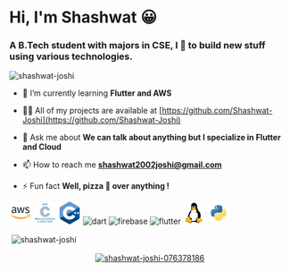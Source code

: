 <h1 align="letf">Hi, I'm Shashwat 😀</h1>
<h3 align="cleft">A B.Tech student with majors in CSE, I 💖 to build new stuff using various technologies.</h3>

<p align="left"> <img src="https://komarev.com/ghpvc/?username=shashwat-joshi" alt="shashwat-joshi" /> </p>

- 🌱 I’m currently learning **Flutter and AWS**

- 👨‍💻 All of my projects are available at [https://github.com/Shashwat-Joshi](https://github.com/Shashwat-Joshi)

- 💬 Ask me about **We can talk about anything but I specialize in Flutter and Cloud**

- 📫 How to reach me **shashwat2002joshi@gmail.com**

- ⚡ Fun fact **Well, pizza 🍕 over anything !**

<p align="left"><img src="https://raw.githubusercontent.com/github/explore/80688e429a7d4ef2fca1e82350fe8e3517d3494d/topics/aws/aws.png" alt="aws" width="40" height="40"/> <img src="https://raw.githubusercontent.com/github/explore/80688e429a7d4ef2fca1e82350fe8e3517d3494d/topics/c/c.png" alt="c" width="40" height="40"/> <img src="https://raw.githubusercontent.com/github/explore/80688e429a7d4ef2fca1e82350fe8e3517d3494d/topics/cpp/cpp.png" alt="cplusplus" width="40" height="40"/> <img src="https://www.vectorlogo.zone/logos/dartlang/dartlang-icon.svg" alt="dart" width="40" height="40"/> <img src="https://www.vectorlogo.zone/logos/firebase/firebase-icon.svg" alt="firebase" width="40" height="40"/> <img src="https://www.vectorlogo.zone/logos/flutterio/flutterio-icon.svg" alt="flutter" width="40" height="40"/> <img src="https://raw.githubusercontent.com/github/explore/80688e429a7d4ef2fca1e82350fe8e3517d3494d/topics/linux/linux.png" alt="linux" width="40" height="40"/> <img src="https://raw.githubusercontent.com/github/explore/80688e429a7d4ef2fca1e82350fe8e3517d3494d/topics/python/python.png" alt="python" width="40" height="40"/></p>



<p>&nbsp;<img align="center" src="https://github-readme-stats.vercel.app/api?username=shashwat-joshi&show_icons=true" alt="shashwat-joshi" /></p>


<p align="center">
<a href="https://linkedin.com/in/shashwat-joshi-076378186" target="blank"><img align="center" src="https://cdn.jsdelivr.net/npm/simple-icons@3.0.1/icons/linkedin.svg" alt="shashwat-joshi-076378186" height="30" width="30" /></a>
</p>

<!--
**Shashwat-Joshi/Shashwat-Joshi** is a ✨ _special_ ✨ repository because its `README.md` (this file) appears on your GitHub profile.

Here are some ideas to get you started:

- 🔭 I’m currently working on ...
- 🌱 I’m currently learning ...
- 👯 I’m looking to collaborate on ...
- 🤔 I’m looking for help with ...
- 💬 Ask me about ...
- 📫 How to reach me: ...
- 😄 Pronouns: ...
- ⚡ Fun fact: ...
-->
